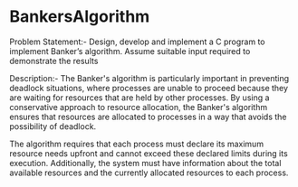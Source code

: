 # BankersAlgorithm
Problem Statement:- Design, develop and implement a C program to implement Banker’s algorithm.
Assume suitable input required to demonstrate the results

Description:- The Banker's algorithm is particularly important in preventing deadlock situations, where processes are unable to proceed because they are waiting for resources that are held by other processes. By using a conservative approach to resource allocation, the Banker's algorithm ensures that resources are allocated to processes in a way that avoids the possibility of deadlock.

The algorithm requires that each process must declare its maximum resource needs upfront and cannot exceed these declared limits during its execution. Additionally, the system must have information about the total available resources and the currently allocated resources to each process.
